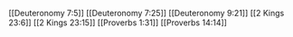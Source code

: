 [[Deuteronomy 7:5]]
[[Deuteronomy 7:25]]
[[Deuteronomy 9:21]]
[[2 Kings 23:6]]
[[2 Kings 23:15]]
[[Proverbs 1:31]]
[[Proverbs 14:14]]
